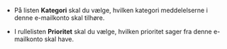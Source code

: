 <!-- markdownlint-disable-file MD041 -->
* På listen **Kategori** skal du vælge, hvilken kategori meddelelserne i denne e-mailkonto skal tilhøre.

* I rullelisten **Prioritet** skal du vælge, hvilken prioritet sager fra denne e-mailkonto skal have.
